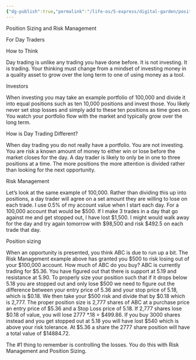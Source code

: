 ```yaml
---
{"dg-publish":true,"permalink":"/life-os/5-express/digital-garden/position-sizing-and-risk-management/","noteIcon":""}
---
```




Position Sizing and Risk Management 

For Day Traders 

How to Think 

Day trading is unlike any trading you have done before. It is not investing. It is trading. Your thinking must change from a mindset of investing money in a quality asset to grow over the long term to one of using money as a tool. 

Investors 

When investing you may take an example portfolio of 100,000 and divide it into equal positions such as ten 10,000 positions and invest those. You likely never set stop losses and simply add to these ten positions as time goes on. You watch your portfolio flow with the market and typically grow over the long term. 

How is Day Trading Different? 

When day trading you do not really have a portfolio. You are not investing. You are risk a known amount of money to either win or lose before the market closes for the day. A day trader is likely to only be in one to three positions at a time. The more positions the more attention is divided rather than looking for the next opportunity.  

Risk Management 

Let’s look at the same example of 100,000. Rather than dividing this up into positions, a day trader will agree on a set amount they are willing to lose on each trade. I use 0.5% of my account value when I start each day. For a 100,000 account that would be $500. If I make 3 trades in a day that go against me and get stopped out, I have lost $1,500. I might would walk away for the day and try again tomorrow with $98,500 and risk $492.5 on each trade that day. 

Position sizing 

When an opportunity is presented, you think ABC is due to run up a bit. The Risk Management example above has granted you $500 to risk losing out of your $100,000 account. How much of ABC do you buy? ABC is currently trading for $5.36. You have figured out that there is support at 5.19 and resistance at 5.90. To properly size your position such that if it drops below 5.18 you are stopped out and only lose $500 we need to figure out the difference between your entry price of 5.36 and your stop price of 5.18, which is $0.18. We then take your $500 risk and divide that by $0.18 which is 2,777. The proper position size is 2,777 shares of ABC at a purchase price an entry price of $5.36 and a Stop Loss price of 5.18. If 2,777 shares lose $0.18 of value, you will lose 2777 *.18 = $499.86. If you buy 3000 shares instead and you get stopped out at 5.18 you will have lost $540 which is above your risk tolerance. At $5.36 a share the 2777 share position will have a total value of $14884.72. 

The #1 thing to remember is controlling the losses. You do this with Risk Management and Position Sizing.